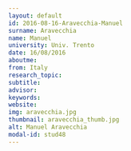 ```yaml
---
layout: default 
id: 2016-08-16-Aravecchia-Manuel
surname: Aravecchia
name: Manuel
university: Univ. Trento
date: 16/08/2016
aboutme: 
from: Italy
research_topic: 
subtitle: 
advisor: 
keywords: 
website: 
img: aravecchia.jpg
thumbnail: aravecchia_thumb.jpg
alt: Manuel Aravecchia
modal-id: stud48
---
```

